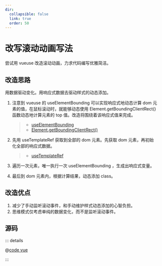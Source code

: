 ```yaml
---
dir:
  collapsible: false
  link: true
  order: 50
---
```


<script setup>
import C from "@docs/demo/005-vueuse-scroll-animation/vueuse-scroll-animation.vue";
</script>

# 改写滚动动画写法

尝试用 vueuse 改造滚动动画，力求代码编写优雅简洁。

<C />

## 改造思路

用数据驱动变化。用响应式数据去驱动样式的动态添加。

1. 注意到 vueuse 的 useElementBounding 可以实现响应式地动态计算 dom 元素的值，在鼠标滚动时，就能够动态使用 Element.getBoundingClientRect() 函数动态地计算元素的 top 值。改造将围绕着该响应式值来完成。

   > - [useElementBounding](https://vueuse.org/core/useElementBounding/)
   > - [Element.getBoundingClientRect()](https://developer.mozilla.org/zh-CN/docs/Web/API/Element/getBoundingClientRect)

2. 先用 useTemplateRef 获取到全部的 dom 元素。先获取 dom 元素，再初始化全部的响应式数据。

   > - [useTemplateRef](https://cn.vuejs.org/api/composition-api-helpers.html#usetemplateref)

3. 遍历一次元素，唯一执行一次 useElementBounding ，生成出响应式变量。
4. 最后到 dom 元素内，根据计算结果，动态添加 class。

## 改造优点

1. 减少了手动监听滚动事件，和手动维护样式动态添加的心智负担。
2. 思维模式仅考虑单纯的数据变化，而不是监听滚动事件。

## 源码

::: details

@[code vue](./vueuse-scroll-animation.vue)

:::
